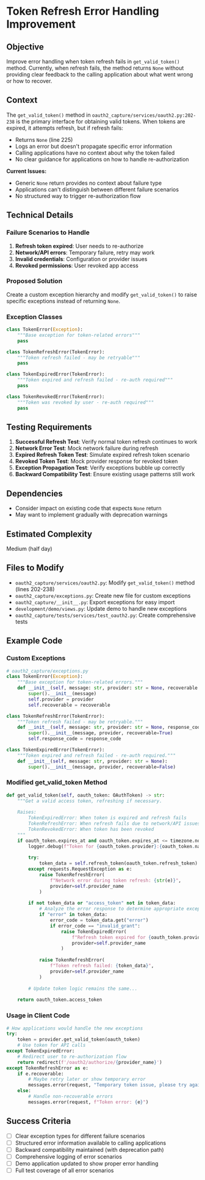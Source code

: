 # Token Refresh Error Handling Improvement

## Objective
Improve error handling when token refresh fails in `get_valid_token()` method. Currently, when refresh fails, the method returns `None` without providing clear feedback to the calling application about what went wrong or how to recover.

## Context
The `get_valid_token()` method in `oauth2_capture/services/oauth2.py:202-238` is the primary interface for obtaining valid tokens. When tokens are expired, it attempts refresh, but if refresh fails:

- Returns `None` (line 225)
- Logs an error but doesn't propagate specific error information
- Calling applications have no context about why the token failed
- No clear guidance for applications on how to handle re-authorization

**Current Issues:**
- Generic `None` return provides no context about failure type
- Applications can't distinguish between different failure scenarios
- No structured way to trigger re-authorization flow

## Technical Details

### Failure Scenarios to Handle
1. **Refresh token expired**: User needs to re-authorize
2. **Network/API errors**: Temporary failure, retry may work
3. **Invalid credentials**: Configuration or provider issues
4. **Revoked permissions**: User revoked app access

### Proposed Solution
Create a custom exception hierarchy and modify `get_valid_token()` to raise specific exceptions instead of returning `None`.

### Exception Classes
```python
class TokenError(Exception):
    """Base exception for token-related errors"""
    pass

class TokenRefreshError(TokenError): 
    """Token refresh failed - may be retryable"""
    pass

class TokenExpiredError(TokenError):
    """Token expired and refresh failed - re-auth required"""
    pass

class TokenRevokedError(TokenError):
    """Token was revoked by user - re-auth required"""
    pass
```

## Testing Requirements
1. **Successful Refresh Test**: Verify normal token refresh continues to work
2. **Network Error Test**: Mock network failure during refresh
3. **Expired Refresh Token Test**: Simulate expired refresh token scenario  
4. **Revoked Token Test**: Mock provider response for revoked token
5. **Exception Propagation Test**: Verify exceptions bubble up correctly
6. **Backward Compatibility Test**: Ensure existing usage patterns still work

## Dependencies
- Consider impact on existing code that expects `None` return
- May want to implement gradually with deprecation warnings

## Estimated Complexity
Medium (half day)

## Files to Modify
- `oauth2_capture/services/oauth2.py`: Modify `get_valid_token()` method (lines 202-238)
- `oauth2_capture/exceptions.py`: Create new file for custom exceptions
- `oauth2_capture/__init__.py`: Export exceptions for easy import
- `development/demo/views.py`: Update demo to handle new exceptions
- `oauth2_capture/tests/services/test_oauth2.py`: Create comprehensive tests

## Example Code

### Custom Exceptions
```python
# oauth2_capture/exceptions.py
class TokenError(Exception):
    """Base exception for token-related errors."""
    def __init__(self, message: str, provider: str = None, recoverable: bool = False):
        super().__init__(message)
        self.provider = provider
        self.recoverable = recoverable

class TokenRefreshError(TokenError):
    """Token refresh failed - may be retryable."""
    def __init__(self, message: str, provider: str = None, response_code: int = None):
        super().__init__(message, provider, recoverable=True)
        self.response_code = response_code

class TokenExpiredError(TokenError): 
    """Token expired and refresh failed - re-auth required."""
    def __init__(self, message: str, provider: str = None):
        super().__init__(message, provider, recoverable=False)
```

### Modified get_valid_token Method
```python
def get_valid_token(self, oauth_token: OAuthToken) -> str:
    """Get a valid access token, refreshing if necessary.
    
    Raises:
        TokenExpiredError: When token is expired and refresh fails
        TokenRefreshError: When refresh fails due to network/API issues
        TokenRevokedError: When token has been revoked
    """
    if oauth_token.expires_at and oauth_token.expires_at <= timezone.now():
        logger.debug(f"Token for {oauth_token.provider}:{oauth_token.name} has expired. Refreshing...")
        
        try:
            token_data = self.refresh_token(oauth_token.refresh_token)
        except requests.RequestException as e:
            raise TokenRefreshError(
                f"Network error during token refresh: {str(e)}", 
                provider=self.provider_name
            )
        
        if not token_data or "access_token" not in token_data:
            # Analyze the error response to determine appropriate exception
            if "error" in token_data:
                error_code = token_data.get("error")
                if error_code == "invalid_grant":
                    raise TokenExpiredError(
                        f"Refresh token expired for {oauth_token.provider}:{oauth_token.name}",
                        provider=self.provider_name
                    )
            
            raise TokenRefreshError(
                f"Token refresh failed: {token_data}",
                provider=self.provider_name
            )
        
        # Update token logic remains the same...
    
    return oauth_token.access_token
```

### Usage in Client Code
```python
# How applications would handle the new exceptions
try:
    token = provider.get_valid_token(oauth_token)
    # Use token for API calls
except TokenExpiredError:
    # Redirect user to re-authorization flow
    return redirect(f'/oauth2/authorize/{provider_name}')
except TokenRefreshError as e:
    if e.recoverable:
        # Maybe retry later or show temporary error
        messages.error(request, "Temporary token issue, please try again")
    else:
        # Handle non-recoverable errors
        messages.error(request, f"Token error: {e}")
```

## Success Criteria
- [ ] Clear exception types for different failure scenarios
- [ ] Structured error information available to calling applications
- [ ] Backward compatibility maintained (with deprecation path)
- [ ] Comprehensive logging of error scenarios
- [ ] Demo application updated to show proper error handling
- [ ] Full test coverage of all error scenarios